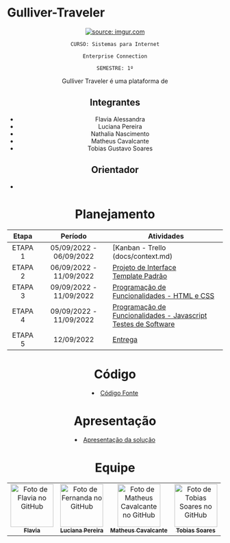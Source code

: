 # Gulliver-Traveler

<div align="center">
<div img=

<a href="https://imgur.com/g9u7IkE"><img src="https://i.imgur.com/g9u7IkE.png" title="source: imgur.com" /></a> 


</div>

`CURSO: Sistemas para Internet`

`Enterprise Connection`

`SEMESTRE: 1º`

Gulliver Traveler é uma plataforma de  

## Integrantes

* Flavia Alessandra
* Luciana Pereira
* Nathalia Nascimento
* Matheus Cavalcante 
* Tobias Gustavo Soares

## Orientador

* 

# Planejamento

| Etapa         | Período                   | Atividades |
|  :----:   |  :----:               | ----------- |
| ETAPA 1       | 05/09/2022 - 06/09/2022   |[Kanban - Trello (docs/context.md) <br> |
| ETAPA 2       | 06/09/2022 - 11/09/2022   |[Projeto de Interface](docs/interface.md) <br> [Template Padrão](docs/template.md) |
| ETAPA 3       | 09/09/2022 - 11/09/2022   |[Programação de Funcionalidades - HTML e CSS](docs/development.md) |
| ETAPA 4       | 09/09/2022 - 11/09/2022   |[Programação de Funcionalidades - Javascript](docs/development.md) <br> [Testes de Software ](docs/tests.md) |
| ETAPA 5       | 12/09/2022                |[Entrega](presentation/README.md) |

# Código

<li><a href="src/README.md"> Código Fonte</a></li>

# Apresentação

<li><a href="presentation/README.md"> Apresentação da solução</a></li>

# Equipe
<table>
  <tr>
    <td align="center">
      <a href="https://github.com/flavialbraz">
        <img src="https://avatars.githubusercontent.com/u/78583429?v=4" width="100px;" alt="Foto de Flavia no GitHub"/><br>
        <sub>
          <b>Flavia </b>
        </sub>
      </a>
    </td>
     <td align="center">
      <a href="https://github.com/luciana-pereira">
        <img src="https://avatars.githubusercontent.com/u/37550557?v=4" width="100px;" alt="Foto de Fernanda no GitHub"/><br>
        <sub>
          <b>Luciana Pereira</b>
        </sub>
      </a>
    </td>
    <td align="center">
      <a href="https://github.com/matheus-poro">
        <img src="https://avatars.githubusercontent.com/u/111644802?v=4" width="100px;" alt="Foto de Matheus Cavalcante no GitHub"/><br>
        <sub>
          <b>Matheus Cavalcante</b>
        </sub>
      </a>
    </td>
    <td align="center">
      <a href="https://github.com/TobiasGustavo">
        <img src="https://avatars.githubusercontent.com/u/88210620?v=4" width="100px;" alt="Foto de Tobias Soares no GitHub"/><br>
        <sub>
          <b>Tobias Soares</b>
        </sub>
      </a>
    </td>
  </tr>
</table>

   
